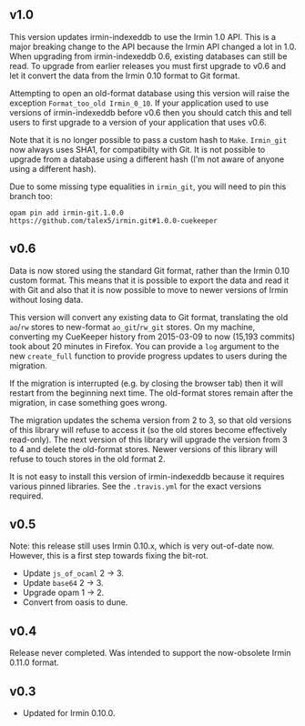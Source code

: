 ## v1.0

This version updates irmin-indexeddb to use the Irmin 1.0 API. This is a major
breaking change to the API because the Irmin API changed a lot in 1.0. When
upgrading from irmin-indexeddb 0.6, existing databases can still be read. To
upgrade from earlier releases you must first upgrade to v0.6 and let it convert
the data from the Irmin 0.10 format to Git format.

Attempting to open an old-format database using this version will raise the
exception `Format_too_old Irmin_0_10`. If your application used to use versions
of irmin-indexeddb before v0.6 then you should catch this and tell users to
first upgrade to a version of your application that uses v0.6.

Note that it is no longer possible to pass a custom hash to `Make`. `Irmin_git`
now always uses SHA1, for compatibilty with Git. It is not possible to upgrade
from a database using a different hash (I'm not aware of anyone using a different
hash).

Due to some missing type equalities in `irmin_git`, you will need to pin this
branch too:

    opam pin add irmin-git.1.0.0 https://github.com/talex5/irmin.git#1.0.0-cuekeeper

## v0.6

Data is now stored using the standard Git format, rather than the Irmin 0.10
custom format. This means that it is possible to export the data and read it
with Git and also that it is now possible to move to newer versions of Irmin
without losing data.

This version will convert any existing data to Git format, translating the old
`ao`/`rw` stores to new-format `ao_git`/`rw_git` stores. On my machine, converting
my CueKeeper history from 2015-03-09 to now (15,193 commits) took about 20
minutes in Firefox. You can provide a `log` argument to the new `create_full`
function to provide progress updates to users during the migration.

If the migration is interrupted (e.g. by closing the browser tab) then it will
restart from the beginning next time. The old-format stores remain after the
migration, in case something goes wrong.

The migration updates the schema version from 2 to 3, so that old versions of
this library will refuse to access it (so the old stores become effectively
read-only). The next version of this library will upgrade the version from 3 to
4 and delete the old-format stores. Newer versions of this library will refuse
to touch stores in the old format 2.

It is not easy to install this version of irmin-indexeddb because it requires
various pinned libraries. See the `.travis.yml` for the exact versions required.

## v0.5

Note: this release still uses Irmin 0.10.x, which is very out-of-date now.
However, this is a first step towards fixing the bit-rot.

- Update `js_of_ocaml` 2 -> 3.
- Update `base64` 2 -> 3.
- Upgrade opam 1 -> 2.
- Convert from oasis to dune.

## v0.4

Release never completed.
Was intended to support the now-obsolete Irmin 0.11.0 format.

## v0.3

- Updated for Irmin 0.10.0.
